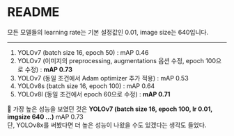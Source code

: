 # README
모든 모델들의 learning rate는 기본 설정값인 0.01, image size는 640입니다.  

<hr/>

1. YOLOv7 (batch size 16, epoch 50) : mAP 0.46
2. YOLOv7 (이미지의 preprocessing, augmentations 옵션 수정, epoch 100으로 수정) : **mAP 0.73**
3. YOLOv7 (동일 조건에서 Adam optimizer 추가 적용) : mAP 0.53
4. YOLOv8s (batch size 16, epoch 100) : mAP 0.64
5. YOLOv8l (동일 조건에서 epoch 60으로 수정) : **mAP 0.71**

🎯 가장 높은 성능을 보였던 것은 **YOLOv7 (batch size 16, epoch 100, lr 0.01, imgsize 640 ...)** mAP 0.73  
단, YOLOv8x를 써봤다면 더 높은 성능이 나왔을 수도 있겠다는 생각도 들었다.
